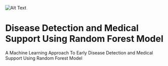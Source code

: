 ![Alt Text](https://kakatiya.ac.in/images/kumain_logo.jpg)
# Disease Detection and Medical Support Using Random Forest Model
A Machine Learning Approach To Early Disease Detection and Medical Support Using Random Forest Model
